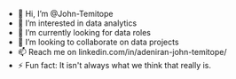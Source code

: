 - 👋 Hi, I’m @John-Temitope
- 👀 I’m interested in data analytics
- 🌱 I’m currently looking for data roles
- 💞️ I’m looking to collaborate on data projects
- 📫 Reach me on linkedin.com/in/adeniran-john-temitope/
- ⚡ Fun fact: It isn't always what we think that really is.

<!---
John-Temitope/John-Temitope is a ✨ special ✨ repository because its `README.md` (this file) appears on your GitHub profile.
You can click the Preview link to take a look at your changes.
--->
